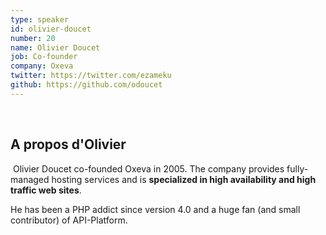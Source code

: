 ```yaml
---
type: speaker
id: olivier-doucet
number: 20
name: Olivier Doucet
job: Co-founder
company: Oxeva
twitter: https://twitter.com/ezameku
github: https://github.com/odoucet
---
```


​

## A propos d'Olivier

​
Olivier Doucet co-founded Oxeva in 2005. The company provides fully-managed hosting services and is **specialized in high availability and high traffic web sites**.

He has been a PHP addict since version 4.0 and a huge fan (and small contributor) of API-Platform.
